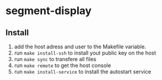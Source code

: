 # segment-display

## Install

1. add the host adress and user to the Makefile variable.
2. run `make install-ssh` to install yout public key on the host
3. run `make sync` to transfere all files
4. run `make remote` to get the host console
5. run `make install-service` to install the autostart service
